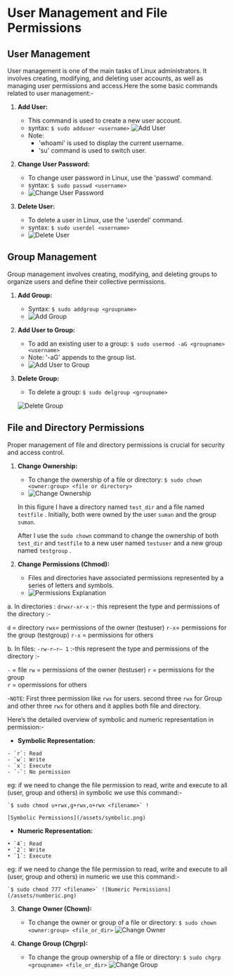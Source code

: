 # User Management and File Permissions

## User Management

User management is one of the main tasks of Linux administrators. It involves creating, modifying, and deleting user accounts, as well as managing user permissions and access.Here the some basic commands related to user management:-

1. **Add User:**
   - This command is used to create a new user account.
   - syntax: `$ sudo adduser <username>`
    ![Add User](/assets/adduser.png)
   - Note: 
     - 'whoami' is used to display the current username.
     - 'su' command is used to switch user.

2. **Change User Password:**
   - To change user password in Linux, use the 'passwd' command.
   - syntax: `$ sudo passwd <username>`
   - ![Change User Password](/assets/usr_passwd_ch.png)

3. **Delete User:**
   - To delete a user in Linux, use the 'userdel' command.
   - syntax: `$ sudo userdel <username>`
   - ![Delete User](/assets/del_usr.png)

## Group Management

Group management involves creating, modifying, and deleting groups to organize users and define their collective permissions.

1. **Add Group:**
   - Syntax: `$ sudo addgroup <groupname>`
   - ![Add Group](/assets/add_group.png)

2. **Add User to Group:**
   - To add an existing user to a group: `$ sudo usermod -aG <groupname> <username>`
   - Note: '-aG' appends to the group list.
   - ![Add User to Group](/assets/adduser_to_grp.png)

3. **Delete Group:**
   - To delete a group: `$ sudo delgroup <groupname>`
   
    ![Delete Group](/assets/del_grp.png)
    

## File and Directory Permissions

Proper management of file and directory permissions is crucial for security and access control.

1. **Change Ownership:**
   - To change the ownership of a file or directory: `$ sudo chown <owner:group> <file or directory>`
   - ![Change Ownership](/assets/ch_ownership_grp.png)


   In this figure I have a directory named `test_dir` and a file named `testfile` . Initially, both were owned by the user `suman` and the group `suman`.

   After I use the `sudo chown` command to change the ownership of both `test_dir` and `testfile` to a new user named `testuser` and a new group named `testgroup` .

2. **Change Permissions (Chmod):**
   - Files and directories have associated permissions represented by a series of letters and symbols.
   - ![Permissions Explanation](/assets/chmod.png)
 
 
 a. In directories : 
    `drwxr-xr-x` :- this represent the type and permissions of the directory :-   

   `d` = directory
   `rwx`= permissions of the owner (testuser)
   `r-x`= permissions for the group (testgroup)
   `r-x` = permissions for others


 b. In files:
   `-rw-r–r– 1` :-this represent the type and         permissions of the directory :- 


   `-`  = file
   `rw` = permissions of the owner (testuser)
   `r`  = permissions for the group       
   `r`  = opermissions for others


   -`NOTE`: First three permission like `rwx` for users. second three `rwx` for Group and other three `rwx` for others and it applies both file and directory.


Here’s the  detailed overview of symbolic and numeric representation in permission:-


   - **Symbolic Representation:**
   
    - `r`: Read
    - `w`: Write
    - `x`: Execute
    - `-`: No permission
   
   eg:  if we need to change the file permission to read, write and execute to all (user, group and others) in symbolic we use this command:-

   
    `$ sudo chmod u+rwx,g+rwx,o+rwx <filename>` !
    
    [Symbolic Permissions](/assets/symbolic.png)

     


   - **Numeric Representation:**
   
    • `4`: Read
    • `2`: Write
    • `1`: Execute
   eg:  if we need to change the file permission to read, write and execute to all (user, group and others) in numeric we use this command:-
   
    `$ sudo chmod 777 <filename>` ![Numeric Permissions](/assets/numberic.png)

3. **Change Owner (Chown):**
   - To change the owner or group of a file or directory: `$ sudo chown <owner:group> <file_or_dir>`
   ![Change Owner](/assets/chown.png)

4. **Change Group (Chgrp):**
   - To change the group ownership of a file or directory: `$ sudo chgrp <groupname> <file_or_dir>`
   ![Change Group](/assets/chgrp.png)
